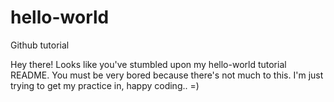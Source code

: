 # hello-world
Github tutorial

Hey there! Looks like you've stumbled upon my hello-world tutorial README.  You must be very bored because there's not much to this. I'm just trying to get my practice in, happy coding..  =)
